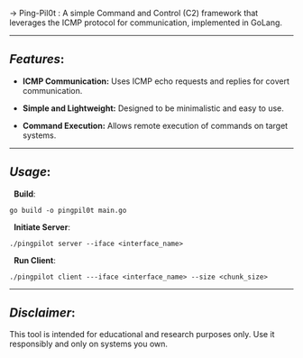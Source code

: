 
&rarr; Ping-Pil0t
: A simple Command and Control (C2) framework that leverages the ICMP protocol for communication, implemented in GoLang.

---

## ***Features***:

- **ICMP Communication:** Uses ICMP echo requests and replies for covert communication.

- **Simple and Lightweight:** Designed to be minimalistic and easy to use.

- **Command Execution:** Allows remote execution of commands on target systems.
---

## ***Usage***:

$~$ **Build**:

```
go build -o pingpil0t main.go
```

$~$ **Initiate Server**:

```
./pingpilot server --iface <interface_name>
```

$~$ **Run Client**:

```
./pingpilot client ---iface <interface_name> --size <chunk_size>
```

---

## ***Disclaimer***:

This tool is intended for educational and research purposes only. Use it responsibly and only on systems you own.
